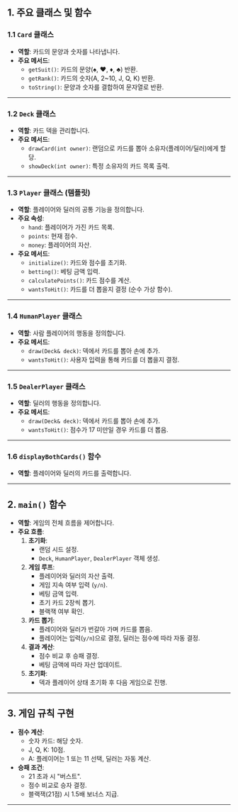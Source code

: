 ## 1. **주요 클래스 및 함수**

### 1.1 **`Card` 클래스**
- **역할**: 카드의 문양과 숫자를 나타냅니다.
- **주요 메서드**:
  - `getSuit()`: 카드의 문양(♠, ♥, ♦, ♣) 반환.
  - `getRank()`: 카드의 숫자(A, 2~10, J, Q, K) 반환.
  - `toString()`: 문양과 숫자를 결합하여 문자열로 반환.

---

### 1.2 **`Deck` 클래스**
- **역할**: 카드 덱을 관리합니다.
- **주요 메서드**:
  - `drawCard(int owner)`: 랜덤으로 카드를 뽑아 소유자(플레이어/딜러)에게 할당.
  - `showDeck(int owner)`: 특정 소유자의 카드 목록 출력.

---

### 1.3 **`Player` 클래스 (템플릿)**
- **역할**: 플레이어와 딜러의 공통 기능을 정의합니다.
- **주요 속성**:
  - `hand`: 플레이어가 가진 카드 목록.
  - `points`: 현재 점수.
  - `money`: 플레이어의 자산.
- **주요 메서드**:
  - `initialize()`: 카드와 점수를 초기화.
  - `betting()`: 베팅 금액 입력.
  - `calculatePoints()`: 카드 점수를 계산.
  - `wantsToHit()`: 카드를 더 뽑을지 결정 (순수 가상 함수).

---

### 1.4 **`HumanPlayer` 클래스**
- **역할**: 사람 플레이어의 행동을 정의합니다.
- **주요 메서드**:
  - `draw(Deck& deck)`: 덱에서 카드를 뽑아 손에 추가.
  - `wantsToHit()`: 사용자 입력을 통해 카드를 더 뽑을지 결정.

---

### 1.5 **`DealerPlayer` 클래스**
- **역할**: 딜러의 행동을 정의합니다.
- **주요 메서드**:
  - `draw(Deck& deck)`: 덱에서 카드를 뽑아 손에 추가.
  - `wantsToHit()`: 점수가 17 미만일 경우 카드를 더 뽑음.

---

### 1.6 **`displayBothCards()` 함수**
- **역할**: 플레이어와 딜러의 카드를 출력합니다.

---

## 2. **`main()` 함수**
- **역할**: 게임의 전체 흐름을 제어합니다.
- **주요 흐름**:
  1. **초기화**:
     - 랜덤 시드 설정.
     - `Deck`, `HumanPlayer`, `DealerPlayer` 객체 생성.
  2. **게임 루프**:
     - 플레이어와 딜러의 자산 출력.
     - 게임 지속 여부 입력 (`y/n`).
     - 베팅 금액 입력.
     - 초기 카드 2장씩 뽑기.
     - 블랙잭 여부 확인.
  3. **카드 뽑기**:
     - 플레이어와 딜러가 번갈아 가며 카드를 뽑음.
     - 플레이어는 입력(`y/n`)으로 결정, 딜러는 점수에 따라 자동 결정.
  4. **결과 계산**:
     - 점수 비교 후 승패 결정.
     - 베팅 금액에 따라 자산 업데이트.
  5. **초기화**:
     - 덱과 플레이어 상태 초기화 후 다음 게임으로 진행.

---

## 3. **게임 규칙 구현**
- **점수 계산**:
  - 숫자 카드: 해당 숫자.
  - J, Q, K: 10점.
  - A: 플레이어는 1 또는 11 선택, 딜러는 자동 계산.
- **승패 조건**:
  - 21 초과 시 "버스트".
  - 점수 비교로 승자 결정.
  - 블랙잭(21점) 시 1.5배 보너스 지급.

---
